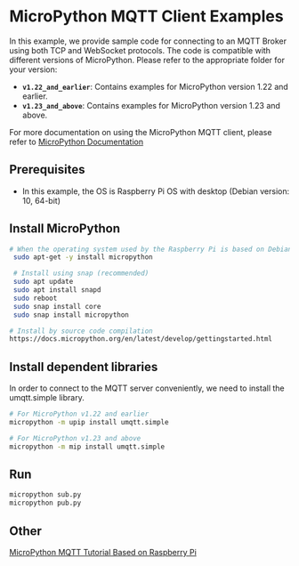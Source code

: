 # MicroPython MQTT Client Examples

In this example, we provide sample code for connecting to an MQTT Broker using both TCP and WebSocket protocols. The code is compatible with different versions of MicroPython. Please refer to the appropriate folder for your version:

- **`v1.22_and_earlier`**: Contains examples for MicroPython version 1.22 and earlier.
- **`v1.23_and_above`**: Contains examples for MicroPython version 1.23 and above.


For more documentation on using the MicroPython MQTT client, please refer to [MicroPython Documentation](https://mpython.readthedocs.io/en/master/library/mPython/umqtt.simple.html)

## Prerequisites

* In this example, the OS is Raspberry Pi OS with desktop (Debian version: 10, 64-bit)

## Install MicroPython

```bash
# When the operating system used by the Raspberry Pi is based on Debian version: 10, you can directly use the following command to install MicroPython sudo apt-get update
 sudo apt-get -y install micropython

 # Install using snap (recommended)
 sudo apt update
 sudo apt install snapd
 sudo reboot
 sudo snap install core
 sudo snap install micropython

# Install by source code compilation
https://docs.micropython.org/en/latest/develop/gettingstarted.html
```

## Install dependent libraries

In order to connect to the MQTT server conveniently, we need to install the umqtt.simple library.

```bash
# For MicroPython v1.22 and earlier
micropython -m upip install umqtt.simple

# For MicroPython v1.23 and above
micropython -m mip install umqtt.simple
```

## Run

```bash
micropython sub.py
micropython pub.py
```

## Other

[MicroPython MQTT Tutorial Based on Raspberry Pi](https://www.emqx.com/zh/blog/micro-MicroPython-mqtt-tutorial-based-on-raspberry-pi)
